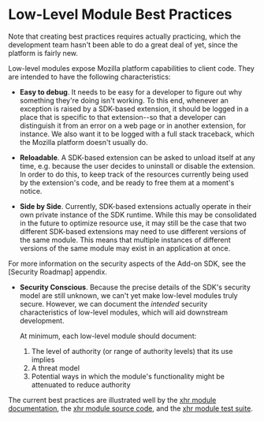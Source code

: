 # Low-Level Module Best Practices #

<span class="aside">
Note that creating best practices requires actually practicing, which
the development team hasn't been able to do a great deal of yet, since the
platform is fairly new.
</span>

Low-level modules expose Mozilla platform
capabilities to client code. They are intended to have the following
characteristics:

  * **Easy to debug**.  It needs to be easy for a developer to figure
    out why something they're doing isn't working.  To this end,
    whenever an exception is raised by a SDK-based extension, it
    should be logged in a place that is specific to that
    extension--so that a developer can distinguish it from an error on
    a web page or in another extension, for instance. We also want it
    to be logged with a full stack traceback, which the Mozilla
    platform doesn't usually do.

  * **Reloadable**. A SDK-based extension can be asked to unload
    itself at any time, e.g. because the user decides to
    uninstall or disable the extension. In order to do this,
    to keep track of the resources currently being used by
    the extension's code, and be ready to free them at a moment's
    notice.

  * **Side by Side**. Currently, SDK-based extensions actually
    operate in their own private instance of the SDK runtime.
    While this may be consolidated in the future to optimize resource
    use, it may still be the case that two different SDK-based
    extensions may need to use different versions of the same module.
    This means that multiple instances of different versions of
    the same module may exist in an application at once.

<span class="aside">
For more information on the security aspects of the Add-on SDK, see the
[Security Roadmap] appendix.
</span>

  * **Security Conscious**. Because the precise details of the SDK's
    security model are still unknown, we can't yet make low-level
    modules truly secure. However, we can document the *intended*
    security characteristics of low-level modules, which will
    aid downstream development.

    At minimum, each low-level module should document:

    1. The level of authority (or range of authority levels) that its
       use implies
    2. A threat model
    3. Potential ways in which the module's functionality might
       be attenuated to reduce authority

The current best practices are illustrated well by the [xhr module
documentation], the [xhr module source code], and the [xhr module test
suite].

  [Security Roadmap]: #guide/security-roadmap
  [xhr module documentation]: packages/api-utils/docs/xhr.html
  [xhr module source code]: packages/api-utils/lib/xhr.js
  [xhr module test suite]: packages/api-utils/tests/test-xhr.js
  [Chrome Object Wrappers]: https://wiki.mozilla.org/XPConnect_Chrome_Object_Wrapper
